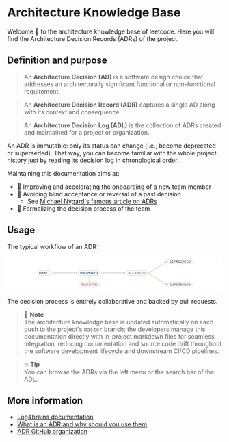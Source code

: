 <!-- This file is the homepage of your Log4brains knowledge base. You are free to edit it as you want -->

# Architecture Knowledge Base

Welcome 👋 to the architecture knowledge base of
leetcode.
Here you will find the Architecture Decision Records (ADRs) of the project.

## Definition and purpose

> An **Architecture Decision (AD)** is a software design choice that addresses an
> architecturally significant functional or non-functional requirement.

> An **Architecture Decision Record (ADR)** captures a single AD
> along with its context and consequence.

> An **Architecture Decision Log (ADL)** is the collection of ADRs
> created and maintained for a project or organization.

An ADR is immutable: only its status can change
(i.e., become deprecated or superseded).
That way, you can become familiar with the whole project history
just by reading its decision log in chronological order.

Maintaining this documentation aims at:

- 🚀 Improving and accelerating the onboarding of a new team member
- 🔭 Avoiding blind acceptance or reversal of a past decision
  - See [Michael Nygard's famous article on ADRs](https://cognitect.com/blog/2011/11/15/documenting-architecture-decisions.html)
- 🤝 Formalizing the decision process of the team

## Usage

The typical workflow of an ADR:

![ADR workflow](./l4b-static/adr-workflow.png)

The decision process is entirely collaborative and backed by pull requests.

> 📝 **Note**  
>  The architecture knowledge base is updated automatically
>  on each push to the project's `master` branch;
>  the developers manage this documentation directly
>  with in-project markdown files for seamless integration,
>  reducing documentation and source code drift
>  throughout the software development lifecycle
>  and downstream CI/CD pipelines.

> 🔥 **Tip**  
>  You can browse the ADRs via the left menu or the search bar of the ADL.

## More information

- [Log4brains documentation](https://github.com/thomvaill/log4brains/tree/master#readme)
- [What is an ADR and why should you use them](https://github.com/thomvaill/log4brains/tree/master#-what-is-an-adr-and-why-should-you-use-them)
- [ADR GitHub organization](https://adr.github.io/)
